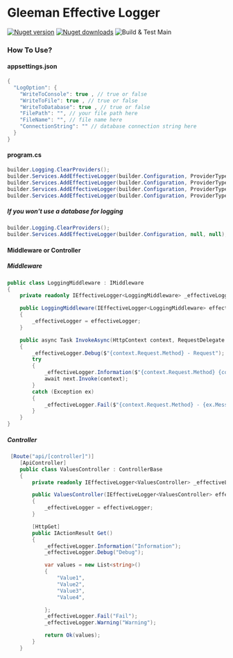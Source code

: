 # Gleeman Effective Logger

[![Nuget version](https://img.shields.io/nuget/v/JwtProducer.svg?logo=nuget)](https://www.nuget.org/packages/JwtProducer/)
[![Nuget downloads](https://img.shields.io/nuget/dt/JwtProducer?logo=nuget)](https://www.nuget.org/packages/JwtProducer/)
![Build & Test Main](https://github.com/Blazored/LocalStorage/workflows/Build%20&%20Test%20Main/badge.svg)

### How To Use?

#### appsettings.json
```csharp
{
  "LogOption": {
    "WriteToConsole": true , // true or false
    "WriteToFile": true , // true or false
    "WriteToDatabase": true , // true or false
    "FilePath": "", // your file path here
    "FileName": "", // file name here
    "ConnectionString": "" // database connection string here
  }
}

```

#### program.cs
```csharp
builder.Logging.ClearProviders();
builder.Services.AddEffectiveLogger(builder.Configuration, ProviderType.SQLite, nameof(Program)); // Using SQLite
builder.Services.AddEffectiveLogger(builder.Configuration, ProviderType.MsSQL, nameof(Program)); // Using MsSQL
builder.Services.AddEffectiveLogger(builder.Configuration, ProviderType.PostgreSQL, nameof(Program)); // Using PostgreSQL
builder.Services.AddEffectiveLogger(builder.Configuration, ProviderType.MySQL, nameof(Program)); // Using MySQL 

```
##### If you won't use a database for logging
```csharp
builder.Logging.ClearProviders();
builder.Services.AddEffectiveLogger(builder.Configuration, null, null);
```

#### Middleware or Controller

##### Middleware
```csharp
public class LoggingMiddleware : IMiddleware
{
    private readonly IEffectiveLogger<LoggingMiddleware> _effectiveLogger;

    public LoggingMiddleware(IEffectiveLogger<LoggingMiddleware> effectiveLogger)
    {
        _effectiveLogger = effectiveLogger;
    }

    public async Task InvokeAsync(HttpContext context, RequestDelegate next)
    {
        _effectiveLogger.Debug($"{context.Request.Method} - Request");
        try
        {
            _effectiveLogger.Information($"{context.Request.Method} {context.Response.StatusCode} - Response");
            await next.Invoke(context);
        }
        catch (Exception ex)
        {
            _effectiveLogger.Fail($"{context.Request.Method} - {ex.Message.ToString()} - Request failed...");
        }
    }
}
```

##### Controller
```csharp
 [Route("api/[controller]")]
    [ApiController]
    public class ValuesController : ControllerBase
    {
        private readonly IEffectiveLogger<ValuesController> _effectiveLogger;

        public ValuesController(IEffectiveLogger<ValuesController> effectiveLogger)
        {
            _effectiveLogger = effectiveLogger;
        }

        [HttpGet]
        public IActionResult Get()
        {
            _effectiveLogger.Information("Information");
            _effectiveLogger.Debug("Debug");

            var values = new List<string>()
            {
                "Value1",
                "Value2",
                "Value3",
                "Value4",

            };
            _effectiveLogger.Fail("Fail");
            _effectiveLogger.Warning("Warning");

            return Ok(values);
        }
    }

```
